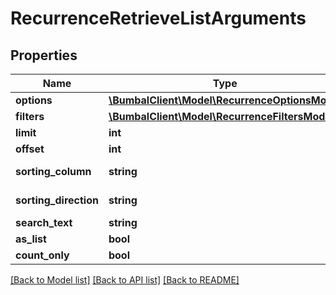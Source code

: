 # RecurrenceRetrieveListArguments

## Properties
Name | Type | Description | Notes
------------ | ------------- | ------------- | -------------
**options** | [**\BumbalClient\Model\RecurrenceOptionsModel**](RecurrenceOptionsModel.md) |  | [optional] 
**filters** | [**\BumbalClient\Model\RecurrenceFiltersModel**](RecurrenceFiltersModel.md) |  | [optional] 
**limit** | **int** |  | [optional] 
**offset** | **int** |  | [optional] 
**sorting_column** | **string** | Sorting Column | [optional] 
**sorting_direction** | **string** | Sorting Direction | [optional] 
**search_text** | **string** |  | [optional] 
**as_list** | **bool** |  | [optional] 
**count_only** | **bool** |  | [optional] 

[[Back to Model list]](../README.md#documentation-for-models) [[Back to API list]](../README.md#documentation-for-api-endpoints) [[Back to README]](../README.md)


